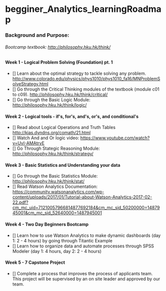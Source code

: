 # begginer_Analytics_learningRoadmap

### Background and Purpose:


###### Bootcamp textbook: http://philosophy.hku.hk/think/


#### Week 1 - Logical Problem Solving (Foundation) pt. 1 
- [] Learn about the optimal strategy to tackle solving any problem. http://www.colorado.edu/physics/phys1010/phys1010_fa16/MNProblemSolveStrategy.html
- [] Go through the Critical Thinking modules of the textbook (module c01 to c09). http://philosophy.hku.hk/think/critical/
- [] Go through the Basic Logic Module: http://philosophy.hku.hk/think/logic/


#### Week 2 - Logical tools - if's, for's, and's, or's, and conditional's
- [] Read about Logical Operations and Truth Tables http://kias.dyndns.org/comath/21.html
- [] Watch And and Or logic video: https://www.youtube.com/watch?v=UvI-AMAtrvE
- [] Go Through Stategic Reasoning Module: http://philosophy.hku.hk/think/strategy/


#### Week 3 - Basic Statistics and Understanding your data
- [] Go through the Basic Statistics Module: http://philosophy.hku.hk/think/stat/
- [] Read Watson Analytics Documentation: https://community.watsonanalytics.com/wp-content/uploads/2017/01/Tutorial-about-Watson-Analytics-2017-02-22.pdf?cm_mc_uid=71210057966814877692184&cm_mc_sid_50200000=1487945001&cm_mc_sid_52640000=1487945001


#### Week 4 - Two Day Beginners Bootcamp
- [] Learn how to use Watson Analytics to make dynamic dashboards (day 1: 2 - 4 hours) by going through Titantic Example
- [] Learn how to organize data and automate processes through SPSS Modeler (day 1: 4 hours, day 2: 2 - 4 hours)


#### Week 5 - 7 Capstone Project
- [] Complete a process that improves the process of applicants team. This project will be supervised by an on site leader and approved by our team.

